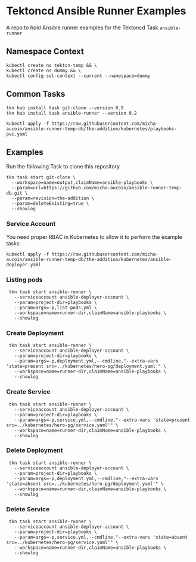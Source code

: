 # Tektoncd Ansible Runner Examples

A repo to hold Ansible runner examples for the Tektoncd Task `ansible-runner`

## Namespace Context
```shell
kubectl create ns tekton-temp && \
kubectl create ns dummy && \
kubectl config set-context --current --namespace=dummy
```

## Common Tasks

```shell
tkn hub install task git-clone --version 0.9
tkn hub install task ansible-runner --version 0.2

kubectl apply -f https://raw.githubusercontent.com/micha-aucoin/ansible-runner-temp-db/the-addition/kubernetes/playbooks-pvc.yaml
```

## Examples

Run the following Task to clone this repository

```shell
tkn task start git-clone \
  --workspace=name=output,claimName=ansible-playbooks \
  --param=url=https://github.com/micha-aucoin/ansible-runner-temp-db.git \
  --param=revision=the-addition \
  --param=deleteExisting=true \
  --showlog
```

### Service Account

You need proper RBAC in Kubernetes to allow it to perform the example tasks:

```shell
kubectl apply -f https://raw.githubusercontent.com/micha-aucoin/ansible-runner-temp-db/the-addition/kubernetes/ansible-deployer.yaml
```

### Listing pods

```shell
 tkn task start ansible-runner \
   --serviceaccount ansible-deployer-account \
   --param=project-dir=playbooks \
   --param=args=-p,list-pods.yml \
   --workspace=name=runner-dir,claimName=ansible-playbooks \
   --showlog
```

### Create Deployment

```shell
 tkn task start ansible-runner \
   --serviceaccount ansible-deployer-account \
   --param=project-dir=playbooks \
   --param=args=-p,deployment.yml,--cmdline,"--extra-vars 'state=present src=../kubernetes/hero-pg/deployment.yaml'" \
   --workspace=name=runner-dir,claimName=ansible-playbooks \
   --showlog
```

### Create Service

```shell
 tkn task start ansible-runner \
   --serviceaccount ansible-deployer-account \
   --param=project-dir=playbooks \
   --param=args=-p,service.yml,--cmdline,"--extra-vars 'state=present src=../kubernetes/hero-pg/service.yaml'" \
   --workspace=name=runner-dir,claimName=ansible-playbooks \
   --showlog
```

### Delete Deployment

```shell
 tkn task start ansible-runner \
   --serviceaccount ansible-deployer-account \
   --param=project-dir=playbooks \
   --param=args=-p,deployment.yml,--cmdline,"--extra-vars 'state=absent src=../kubernetes/hero-pg/deployment.yaml'" \
   --workspace=name=runner-dir,claimName=ansible-playbooks \
   --showlog
```

### Delete Service

```shell
 tkn task start ansible-runner \
   --serviceaccount ansible-deployer-account \
   --param=project-dir=playbooks \
   --param=args=-p,service.yml,--cmdline,"--extra-vars 'state=absent src=../kubernetes/hero-pg/service.yaml'" \
   --workspace=name=runner-dir,claimName=ansible-playbooks \
   --showlog
```
